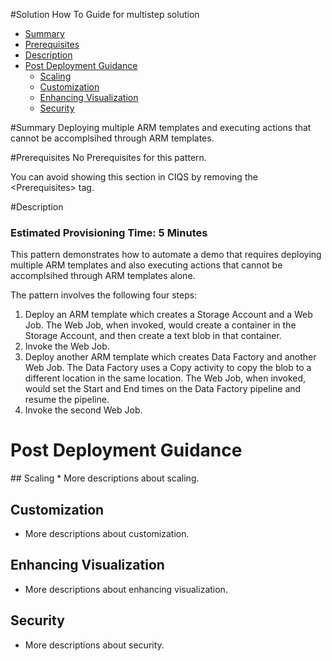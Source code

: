 #Solution How To Guide for multistep solution
* [Summary](#Summary)
* [Prerequisites](#Prerequisites)
* [Description](#Description)
* [Post Deployment Guidance](#PostDeployment)
  * [Scaling](#scaling)
  * [Customization](#customization)
  * [Enhancing Visualization](#visualization)
  * [Security](#security)

#<a name="Summary"></a>Summary
<Guide type="ShortDescription">
Deploying multiple ARM templates and executing actions that cannot be accomplsihed through ARM templates.
</Guide>

#<a name="Prerequisites">Prerequisites</a>
<Guide type="Prerequisites">
No Prerequisites for this pattern.

You can avoid showing this section in CIQS by removing the &lt;Prerequisites&gt; tag.
</Guide>

#<a name="Description"></a>Description
### Estimated Provisioning Time: <Guide type="EstimatedTime">5 Minutes</Guide>
<Guide type="LongDescription">
This pattern demonstrates how to automate a demo that requires deploying multiple ARM templates and also executing actions that cannot be accomplsihed through ARM templates alone.

The pattern involves the following four steps:

1. Deploy an ARM template which creates a Storage Account and a Web Job. The Web Job, when invoked, would create a container in the Storage Account, and then create a text blob in that container.
2. Invoke the Web Job.
3. Deploy another ARM template which creates Data Factory and another Web Job. The Data Factory uses a Copy activity to copy the blob to a different location in the same location. The Web Job, when invoked, would set the Start and End times on the Data Factory pipeline and resume the pipeline.
4. Invoke the second Web Job.
</Guide>

# <a name="PostDeployment"></a>Post Deployment Guidance
<Guide type="PostDeploymentGuidance" url="https://github.com/steve-hu/SHTG/tree/master/multistep"/>
## <a name="scaling"></a>Scaling
* More descriptions about scaling.

## <a name="customization"></a>Customization
* More descriptions about customization.

## <a name="visualization"></a>Enhancing Visualization
* More descriptions about enhancing visualization.

## <a name="security"></a>Security
* More descriptions about security.
